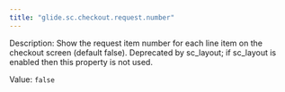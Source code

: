 ```yaml
---
title: "glide.sc.checkout.request.number"
---
```


Description: Show the request item number for each line item on the checkout screen (default false). Deprecated by sc_layout; if sc_layout is enabled then this property is not used.

Value: `false`